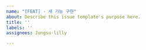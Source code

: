 ```yaml
---
name: "[FEAT] - 새 기능 구현"
about: Describe this issue template's purpose here.
title: ''
labels: ''
assignees: Jungsu-lilly

---
```



